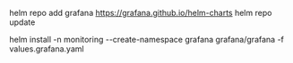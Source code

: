 helm repo add grafana https://grafana.github.io/helm-charts
helm repo update

helm install -n monitoring --create-namespace grafana grafana/grafana -f values.grafana.yaml